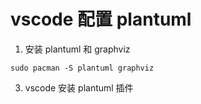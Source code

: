 # vscode 配置 plantuml

1. 安装 plantuml 和 graphviz
```
sudo pacman -S plantuml graphviz
```
3. vscode 安装 plantuml 插件
